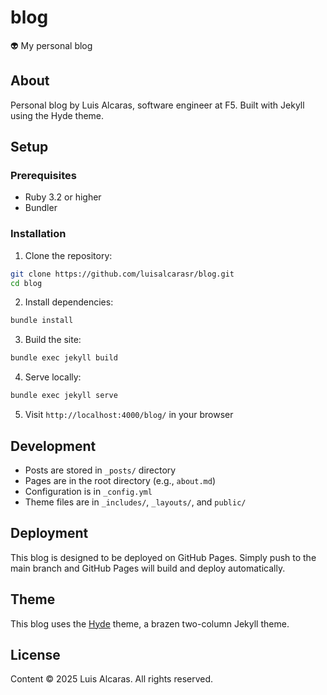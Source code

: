 # blog
👽 My personal blog

## About

Personal blog by Luis Alcaras, software engineer at F5. Built with Jekyll using the Hyde theme.

## Setup

### Prerequisites
- Ruby 3.2 or higher
- Bundler

### Installation

1. Clone the repository:
```bash
git clone https://github.com/luisalcarasr/blog.git
cd blog
```

2. Install dependencies:
```bash
bundle install
```

3. Build the site:
```bash
bundle exec jekyll build
```

4. Serve locally:
```bash
bundle exec jekyll serve
```

5. Visit `http://localhost:4000/blog/` in your browser

## Development

- Posts are stored in `_posts/` directory
- Pages are in the root directory (e.g., `about.md`)
- Configuration is in `_config.yml`
- Theme files are in `_includes/`, `_layouts/`, and `public/`

## Deployment

This blog is designed to be deployed on GitHub Pages. Simply push to the main branch and GitHub Pages will build and deploy automatically.

## Theme

This blog uses the [Hyde](https://github.com/poole/hyde) theme, a brazen two-column Jekyll theme.

## License

Content © 2025 Luis Alcaras. All rights reserved.
